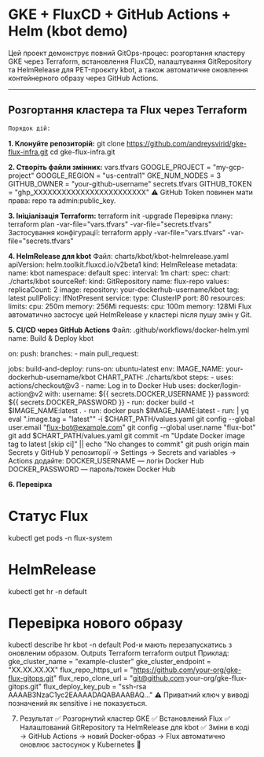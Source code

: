 # GKE + FluxCD + GitHub Actions + Helm (kbot demo)

Цей проект демонструє повний GitOps-процес: розгортання кластеру GKE через Terraform, встановлення FluxCD, налаштування GitRepository та HelmRelease для PET-проєкту kbot, а також автоматичне оновлення контейнерного образу через GitHub Actions.

---

## Розгортання кластера та Flux через Terraform

```bash
Порядок дій:
```

**1. Клонуйте репозиторій:**
git clone https://github.com/andreysvirid/gke-flux-infra.git
cd gke-flux-infra.git

**2. Створіть файли змінних:**
vars.tfvars
GOOGLE_PROJECT = "my-gcp-project"
GOOGLE_REGION  = "us-central1"
GKE_NUM_NODES  = 3
GITHUB_OWNER   = "your-github-username"
secrets.tfvars
GITHUB_TOKEN = "ghp_XXXXXXXXXXXXXXXXXXXXXXXX"
⚠️ GitHub Token повинен мати права: repo та admin:public_key.


**3. Ініціалізація Terraform:**
terraform init -upgrade
Перевірка плану:
terraform plan -var-file="vars.tfvars" -var-file="secrets.tfvars"
Застосування конфігурації:
terraform apply -var-file="vars.tfvars" -var-file="secrets.tfvars"

**4. HelmRelease для kbot**
Файл: charts/kbot/kbot-helmrelease.yaml
apiVersion: helm.toolkit.fluxcd.io/v2beta1
kind: HelmRelease
metadata:
  name: kbot
  namespace: default
spec:
  interval: 1m
  chart:
    spec:
      chart: ./charts/kbot
      sourceRef:
        kind: GitRepository
        name: flux-repo
  values:
    replicaCount: 2
    image:
      repository: your-dockerhub-username/kbot
      tag: latest
      pullPolicy: IfNotPresent
    service:
      type: ClusterIP
      port: 80
    resources:
      limits:
        cpu: 250m
        memory: 256Mi
      requests:
        cpu: 100m
        memory: 128Mi
Flux автоматично застосує цей HelmRelease у кластері після пушу змін у Git.

**5. CI/CD через GitHub Actions**
Файл: .github/workflows/docker-helm.yml
name: Build & Deploy kbot

on:
  push:
    branches:
      - main
  pull_request:

jobs:
  build-and-deploy:
    runs-on: ubuntu-latest
    env:
      IMAGE_NAME: your-dockerhub-username/kbot
      CHART_PATH: ./charts/kbot
    steps:
      - uses: actions/checkout@v3
      - name: Log in to Docker Hub
        uses: docker/login-action@v2
        with:
          username: ${{ secrets.DOCKER_USERNAME }}
          password: ${{ secrets.DOCKER_PASSWORD }}
      - run: docker build -t $IMAGE_NAME:latest .
      - run: docker push $IMAGE_NAME:latest
      - run: |
          yq eval ".image.tag = \"latest\"" -i $CHART_PATH/values.yaml
          git config --global user.email "flux-bot@example.com"
          git config --global user.name "flux-bot"
          git add $CHART_PATH/values.yaml
          git commit -m "Update Docker image tag to latest [skip ci]" || echo "No changes to commit"
          git push origin main
Secrets у GitHub
У репозиторії → Settings → Secrets and variables → Actions додайте:
DOCKER_USERNAME — логін Docker Hub
DOCKER_PASSWORD — пароль/токен Docker Hub

**6. Перевірка**
# Статус Flux
kubectl get pods -n flux-system
# HelmRelease
kubectl get hr -n default
# Перевірка нового образу
kubectl describe hr kbot -n default
Pod-и мають перезапускатись з оновленим образом.
Outputs Terraform
terraform output
Приклад:
gke_cluster_name     = "example-cluster"
gke_cluster_endpoint = "XX.XX.XX.XX"
flux_repo_https_url  = "https://github.com/your-org/gke-flux-gitops.git"
flux_repo_clone_url  = "git@github.com:your-org/gke-flux-gitops.git"
flux_deploy_key_pub  = "ssh-rsa AAAAB3NzaC1yc2EAAAADAQABAAABAQ..."
⚠️ Приватний ключ у виводі позначений як sensitive і не показується.


7. Результат
✅ Розгорнутий кластер GKE
✅ Встановлений Flux
✅ Налаштований GitRepository та HelmRelease для kbot
✅ Зміни в коді → GitHub Actions → новий Docker-образ → Flux автоматично оновлює застосунок у Kubernetes 🚀


